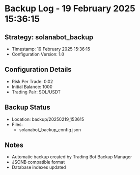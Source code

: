 # Backup Log - 19 February 2025 15:36:15

## Strategy: solanabot_backup
- Timestamp: 19 February 2025 15:36:15
- Configuration Version: 1.0

## Configuration Details
- Risk Per Trade: 0.02
- Initial Balance: 1000
- Trading Pair: SOL/USDT

## Backup Status
- Location: backup/20250219_153615
- Files:
  - solanabot_backup_config.json

## Notes
- Automatic backup created by Trading Bot Backup Manager
- JSONB compatible format
- Database indexes updated
